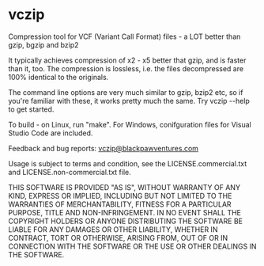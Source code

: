 # vczip
Compression tool for VCF (Variant Call Format) files - a LOT better than gzip, bgzip and bzip2

It typically achieves compression of x2 - x5 better that gzip, and is faster than it, too. The compression is lossless, i.e. the files decompressed are 100% identical to the originals.

The command line options are very much similar to gzip, bzip2 etc, so if you're familiar with these, it works pretty much the same. Try vczip --help to get started.

To build - on Linux, run "make". For Windows, conifguration files for Visual Studio Code are included.

Feedback and bug reports: vczip@blackpawventures.com

Usage is subject to terms and condition, see the LICENSE.commercial.txt and LICENSE.non-commercial.txt file.

THIS SOFTWARE IS PROVIDED "AS IS", WITHOUT WARRANTY OF ANY KIND, EXPRESS OR IMPLIED, INCLUDING BUT NOT LIMITED TO THE WARRANTIES OF MERCHANTABILITY, FITNESS FOR A PARTICULAR PURPOSE, TITLE AND NON-INFRINGEMENT. IN NO EVENT SHALL THE COPYRIGHT HOLDERS OR ANYONE DISTRIBUTING THE SOFTWARE BE LIABLE FOR ANY DAMAGES OR OTHER LIABILITY, WHETHER IN CONTRACT, TORT OR OTHERWISE, ARISING FROM, OUT OF OR IN CONNECTION WITH THE SOFTWARE OR THE USE OR OTHER DEALINGS IN THE SOFTWARE.
